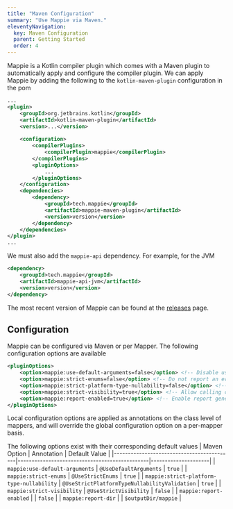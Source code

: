 ```yaml
---
title: "Maven Configuration"
summary: "Use Mappie via Maven."
eleventyNavigation:
  key: Maven Configuration
  parent: Getting Started
  order: 4
---
```


Mappie is a Kotlin compiler plugin which comes with a Maven plugin to automatically apply and configure the compiler
plugin. We can apply Mappie by adding the following to the `kotlin-maven-plugin` configuration in the pom

```xml
...
<plugin>
    <groupId>org.jetbrains.kotlin</groupId>
    <artifactId>kotlin-maven-plugin</artifactId>
    <version>...</version>
    
    <configuration>
        <compilerPlugins>
            <compilerPlugin>mappie</compilerPlugin>
        </compilerPlugins>
        <pluginOptions>
            ...
        </pluginOptions>
    </configuration>
    <dependencies>
        <dependency>
            <groupId>tech.mappie</groupId>
            <artifactId>mappie-maven-plugin</artifactId>
            <version>version</version>
        </dependency>
    </dependencies>
</plugin>
...
```

We must also add the `mappie-api` dependency. For example, for the JVM
```xml
<dependency>
    <groupId>tech.mappie</groupId>
    <artifactId>mappie-api-jvm</artifactId>
    <version>version</version>
</dependency>
```

The most recent version of Mappie can be found at the [releases](https://github.com/Mr-Mappie/mappie/releases) page.

## Configuration

Mappie can be configured via Maven or per Mapper. The following configuration options are available
```xml
<pluginOptions>
    <option>mappie:use-default-arguments=false</option> <!-- Disable using default arguments in implicit mappings -->
    <option>mappie:strict-enums=false</option> <!-- Do not report an error if not all enum sources are mapped  -->
    <option>mappie:strict-platform-type-nullability=false</option> <!-- Allow unsafe assigning Java platform types to non-nullable targets -->
    <option>mappie:strict-visibility=true</option> <!-- Allow calling constructors not visible from the calling scope -->
    <option>mappie:report-enabled=true</option> <!-- Enable report generation -->
</pluginOptions>
```

Local configuration options are applied as annotations on the class level of mappers, and will override the global
configuration option on a per-mapper basis.

The following options exist with their corresponding default values
| Maven Option                              | Annotation                                    | Default Value       |
|-------------------------------------------|-----------------------------------------------|---------------------|
| `mappie:use-default-arguments`            | `@UseDefaultArguments`                        | `true`              |
| `mappie:strict-enums`                     | `@UseStrictEnums`                             | `true`              |
| `mappie:strict-platform-type-nullability` | `@UseStrictPlatformTypeNullabilityValidation` | `true`              |
| `mappie:strict-visibility`                | `@UseStrictVisibility`                        | `false`             |
| `mappie:report-enabled`                   |                                               | `false`             |
| `mappie:report-dir`                       |                                               | `$outputDir/mappie` |
